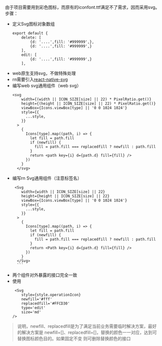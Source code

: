 由于项目需要用到彩色图标，而原有的iconfont.ttf满足不了需求，因而采用svg。
步骤：
- 定义Svg图标对象数组
    ```
    export default {
        delete: [
            {d: '....',fill: '#999999',},
            {d: '....',fill: '#999999',}        
        ],
        edit: [
            {d: '....',fill: '#999999',}
        ],
    ```
- web原生支持svg，不做特殊处理
- rn需要引入[react-native-svg](https://github.com/react-native-community/react-native-svg)
- 编写web svg通用组件（web svg）
    ```
    <svg
        width={(width || ICON_SIZE[size] || 22) * PixelRatio.get()}
        height={(height || ICON_SIZE[size] || 22) * PixelRatio.get()}
        viewBox={Icons.viewBox[type] || '0 0 1024 1024'}
        style={{
          ...style,
        }}
      >
        {
          Icons[type].map((path, i) => {
            let fill = path.fill
            if (newfill) {
              fill = path.fill === replacedfill ? newfill : path.fill
            }
            return <path key={i} d={path.d} fill={fill} />
          })
        }
      </svg>
    ```
- 编写rn Svg通用组件（注意标签名）
    ```
     <Svg
        width={width || ICON_SIZE[size] || 22}
        height={height || ICON_SIZE[size] || 22}
        viewBox={Icons.viewBox[type] || '0 0 1024 1024'}
        style={{
          ...style,
        }}
      >
        {
          Icons[type].map((path, i) => {
            let fill = path.fill
            if (newfill) {
              fill = path.fill === replacedfill ? newfill : path.fill
            }
            return <Path key={i} d={path.d} fill={fill} />
          })
        }
      </Svg>
      ```
- 两个组件对外暴露的接口完全一致
- 使用
    ```
     <Svg 
        style={style.operationIcon} 
        newfill='#fff' 
        replacedfill='#FFCD30' 
        type='edit' 
        size='md'
    />
    ```
> 说明，newfill、replacedfill是为了满足当前业务需要临时解决方案，最好的解决方案是
  newfill=[]、replacedfill=[]，替换的颜色一一对应，达到可替换图标颜色目的。如果固定不变
  则可删除替换颜色的接口